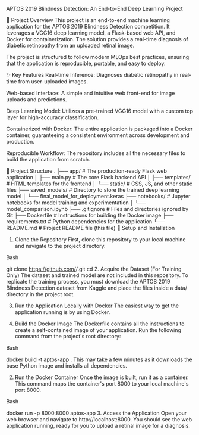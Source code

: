 APTOS 2019 Blindness Detection: An End-to-End Deep Learning Project


📜 Project Overview
This project is an end-to-end machine learning application for the APTOS 2019 Blindness Detection competition. It leverages a VGG16 deep learning model, a Flask-based web API, and Docker for containerization. The solution provides a real-time diagnosis of diabetic retinopathy from an uploaded retinal image.

The project is structured to follow modern MLOps best practices, ensuring that the application is reproducible, portable, and easy to deploy.

✨ Key Features
Real-time Inference: Diagnoses diabetic retinopathy in real-time from user-uploaded images.

Web-based Interface: A simple and intuitive web front-end for image uploads and predictions.

Deep Learning Model: Utilizes a pre-trained VGG16 model with a custom top layer for high-accuracy classification.

Containerized with Docker: The entire application is packaged into a Docker container, guaranteeing a consistent environment across development and production.

Reproducible Workflow: The repository includes all the necessary files to build the application from scratch.

📁 Project Structure
.
├── app/                      # The production-ready Flask web application
│   ├── main.py               # The core Flask backend API
│   ├── templates/            # HTML templates for the frontend
│   └── static/               # CSS, JS, and other static files
├── saved_models/             # Directory to store the trained deep learning model
│   └── final_model_for_deployment.keras
├── notebooks/                # Jupyter notebooks for model training and experimentation
│   └── model_comparison.ipynb
├── .gitignore                # Files and directories ignored by Git
├── Dockerfile                # Instructions for building the Docker image
├── requirements.txt          # Python dependencies for the application
└── README.md                 # Project README file (this file)
🚀 Setup and Installation
1. Clone the Repository
First, clone this repository to your local machine and navigate to the project directory.

Bash

git clone https://github.com/<your-username>/<your-repository-name>.git
cd <your-repository-name>
2. Acquire the Dataset (For Training Only)
The dataset and trained model are not included in this repository. To replicate the training process, you must download the APTOS 2019 Blindness Detection dataset from Kaggle and place the files inside a data/ directory in the project root.

3. Run the Application Locally with Docker
The easiest way to get the application running is by using Docker.

1. Build the Docker Image
The Dockerfile contains all the instructions to create a self-contained image of your application. Run the following command from the project's root directory:

Bash

docker build -t aptos-app .
This may take a few minutes as it downloads the base Python image and installs all dependencies.

2. Run the Docker Container
Once the image is built, run it as a container. This command maps the container's port 8000 to your local machine's port 8000.

Bash

docker run -p 8000:8000 aptos-app
3. Access the Application
Open your web browser and navigate to http://localhost:8000. You should see the web application running, ready for you to upload a retinal image for a diagnosis.
